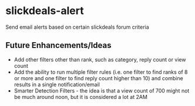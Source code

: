 # slickdeals-alert
Send email alerts based on certain slickdeals forum criteria

## Future Enhancements/Ideas
* Add other filters other than rank, such as category, reply count or view count
* Add the ability to run multiple filter rules (i.e. one filter to find ranks of 8 or more and one filter to find reply count higher than 10) and combine results in a single notification/email
* Smarter Detection Filters - the idea is that a view count of 700 might not be much around noon, but it is considered a lot at 2AM
